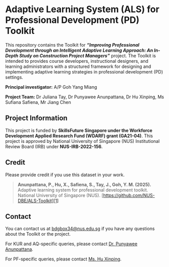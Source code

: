 # Adaptive Learning System (ALS) for Professional Development (PD) Toolkit
This repository contains the Toolkit for _**“Improving Professional Development through an Intelligent Adaptive Learning Approach: An In-Depth Study on Construction Project Managers”**_ project. The Toolkit is intended to provides course developers, instructional designers, and learning administrators with a structured framework for designing and implementing adaptive learning strategies in professional development (PD) settings.

**Principal investigator:** A/P Goh Yang Miang

**Project Team:** Dr Juliana Tay, Dr Punyawee Anunpattana, Dr Hu Xinping, Ms Sufiana Safiena, Mr Jiang Chen

## Project Information
This project is funded by **SkillsFuture Singapore under the Workforce Development Applied Research Fund (WDARF) grant (GA21-04)**. This project is approved by National University of Singapore (NUS) Institutional Review Board (IRB) under **NUS-IRB-2022-156**. 

## Credit
Please provide credit if you use this dataset in your work. 
> **Anunpattana, P., Hu, X., Safiena, S., Tay, J., Goh, Y. M. (2025).** Adaptive learning system for professional development toolkit. National University of Singapore (NUS). [https://github.com/NUS-DBE/ALS-Toolkit][1]

## Contact
You can contact us at [bdgbox34@nus.edu.sg][2] if you have any questions about the Toolkit or the project. 

For KUR and AQ-specific queries, please contact [Dr. Punyawee Anunpattana][3].

For PF-specific queries, please contact [Ms. Hu Xinping][4].

[1]:	https://github.com/NUS-DBE/ALS-Toolkit
[2]:	mailto:bdgbox34@nus.edu.sg
[3]:  https://github.com/bellpunyawee
[4]:  https://github.com/xinpingh
